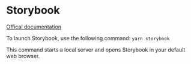 Storybook
====================

[Offical documentation](https://storybook.js.org/docs/react/writing-stories/introduction)

To launch Storybook, use the following command: `yarn storybook`

This command starts a local server and opens Storybook in your default web browser.
